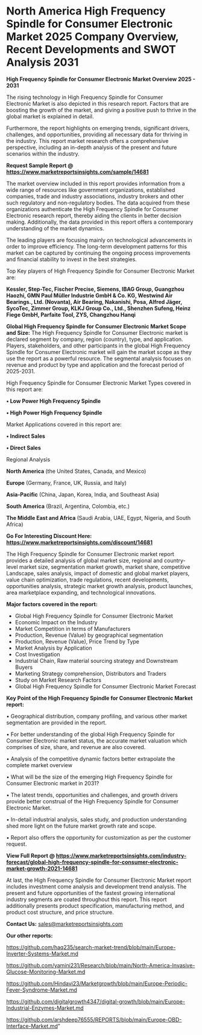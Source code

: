 # North America High Frequency Spindle for Consumer Electronic Market 2025 Company Overview, Recent Developments and SWOT Analysis 2031

<Strong> High Frequency Spindle for Consumer Electronic Market Overview 2025 - 2031</strong>

The rising technology in High Frequency Spindle for Consumer Electronic Market is also depicted in this research report. Factors that are boosting the growth of the market, and giving a positive push to thrive in the global market is explained in detail.

Furthermore, the report highlights on emerging trends, significant drivers, challenges, and opportunities, providing all necessary data for thriving in the industry. This report market research offers a comprehensive perspective, including an in-depth analysis of the present and future scenarios within the industry.

<strong>Request Sample Report @ <a href=https://www.marketreportsinsights.com/sample/14681>https://www.marketreportsinsights.com/sample/14681</a></strong>

The market overview included in this report provides information from a wide range of resources like government organizations, established companies, trade and industry associations, industry brokers and other such regulatory and non-regulatory bodies. The data acquired from these organizations authenticate the High Frequency Spindle for Consumer Electronic research report, thereby aiding the clients in better decision making. Additionally, the data provided in this report offers a contemporary understanding of the market dynamics.

The leading players are focusing mainly on technological advancements in order to improve efficiency. The long-term development patterns for this market can be captured by continuing the ongoing process improvements and financial stability to invest in the best strategies.

Top Key players of High Frequency Spindle for Consumer Electronic Market are:

<strong>Kessler, Step-Tec, Fischer Precise, Siemens, IBAG Group, Guangzhou Haozhi, GMN Paul Müller Industrie GmbH & Co. KG, Westwind Air Bearings., Ltd. (Novanta), Air Bearing, Nakanishi, Posa, Alfred Jäger, SycoTec, Zimmer Group, KLKJ Group Co., Ltd., Shenzhen Sufeng, Heinz Fiege GmbH, Parfaite Tool, ZYS, Changzhou Hanqi</strong>

<strong><b>Global High Frequency Spindle for Consumer Electronic Market Scope and Size:</b></strong>
The High Frequency Spindle for Consumer Electronic market is declared segment by company, region (country), type, and application. Players, stakeholders, and other participants in the global High Frequency Spindle for Consumer Electronic market will gain the market scope as they use the report as a powerful resource. The segmental analysis focuses on revenue and product by type and application and the forecast period of 2025-2031.

High Frequency Spindle for Consumer Electronic Market Types covered in this report are:

<strong>• Low Power High Frequency Spindle

• High Power High Frequency Spindle</strong>

Market Applications covered in this report are:

<strong>• Indirect Sales

• Direct Sales</strong> 

Regional Analysis

<strong>North America</strong> (the United States, Canada, and Mexico)

<strong>Europe</strong> (Germany, France, UK, Russia, and Italy)

<strong>Asia-Pacific</strong> (China, Japan, Korea, India, and Southeast Asia)

<strong>South America</strong> (Brazil, Argentina, Colombia, etc.)

<strong>The Middle East and Africa</strong> (Saudi Arabia, UAE, Egypt, Nigeria, and South Africa)

<strong>Go For Interesting Discount Here: <a href=https://www.marketreportsinsights.com/discount/14681>https://www.marketreportsinsights.com/discount/14681</a></strong>

The High Frequency Spindle for Consumer Electronic market report provides a detailed analysis of global market size, regional and country-level market size, segmentation market growth, market share, competitive Landscape, sales analysis, impact of domestic and global market players, value chain optimization, trade regulations, recent developments, opportunities analysis, strategic market growth analysis, product launches, area marketplace expanding, and technological innovations.

<strong><b>Major factors covered in the report:</b></strong>
<ul>
  <li>Global High Frequency Spindle for Consumer Electronic Market </li>
  <li>Economic Impact on the Industry</li>
  <li>Market Competition in terms of Manufacturers</li>
  <li>Production, Revenue (Value) by geographical segmentation</li>
  <li>Production, Revenue (Value), Price Trend by Type</li>
  <li>Market Analysis by Application</li>
  <li>Cost Investigation</li>
  <li>Industrial Chain, Raw material sourcing strategy and Downstream Buyers</li>
  <li>Marketing Strategy comprehension, Distributors and Traders</li>
  <li>Study on Market Research Factors</li>
  <li>Global High Frequency Spindle for Consumer Electronic Market Forecast</li>
</ul>

<strong><b>Key Point of the High Frequency Spindle for Consumer Electronic Market report:</b></strong>

• Geographical distribution, company profiling, and various other market segmentation are provided in the report.

• For better understanding of the global High Frequency Spindle for Consumer Electronic market status, the accurate market valuation which comprises of size, share, and revenue are also covered.

• Analysis of the competitive dynamic factors better extrapolate the complete market overview

• What will be the size of the emerging High Frequency Spindle for Consumer Electronic market in 2031?

• The latest trends, opportunities and challenges, and growth drivers provide better construal of the High Frequency Spindle for Consumer Electronic Market.

• In-detail industrial analysis, sales study, and production understanding shed more light on the future market growth rate and scope.

• Report also offers the opportunity for customization as per the customer request.

<strong><b>View Full Report @ <a href=https://www.marketreportsinsights.com/industry-forecast/global-high-frequency-spindle-for-consumer-electronic-market-growth-2021-14681>https://www.marketreportsinsights.com/industry-forecast/global-high-frequency-spindle-for-consumer-electronic-market-growth-2021-14681</a></b></strong>


At last, the High Frequency Spindle for Consumer Electronic Market report includes investment come analysis and development trend analysis. The present and future opportunities of the fastest growing international industry segments are coated throughout this report. This report additionally presents product specification, manufacturing method, and product cost structure, and price structure.

<strong>Contact Us:</strong>
sales@marketreportsinsights.com

<strong>Our other reports:</strong>

<a href=https://github.com/haq235/search-market-trend/blob/main/Europe-Inverter-Systems-Market.md>https://github.com/haq235/search-market-trend/blob/main/Europe-Inverter-Systems-Market.md</a>

<a href=https://github.com/yamini231/Research/blob/main/North-America-Invasive-Glucose-Monitoring-Market.md>https://github.com/yamini231/Research/blob/main/North-America-Invasive-Glucose-Monitoring-Market.md</a>

<a href=https://github.com/Hindavi23/Marketgrowth/blob/main/Europe-Periodic-Fever-Syndrome-Market.md>https://github.com/Hindavi23/Marketgrowth/blob/main/Europe-Periodic-Fever-Syndrome-Market.md</a>

<a href=https://github.com/digitalgrowth4347/digital-growth/blob/main/Europe-Industrial-Enzymes-Market.md>https://github.com/digitalgrowth4347/digital-growth/blob/main/Europe-Industrial-Enzymes-Market.md</a>

<a href=https://github.com/arshdeep76555/REPORTS/blob/main/Europe-OBD-Interface-Market.md>https://github.com/arshdeep76555/REPORTS/blob/main/Europe-OBD-Interface-Market.md</a>"

